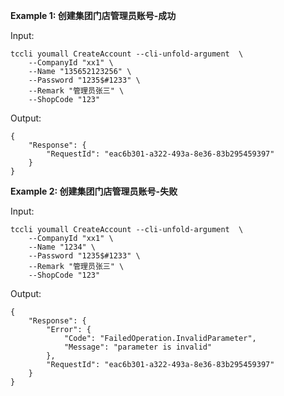 **Example 1: 创建集团门店管理员账号-成功**



Input: 

```
tccli youmall CreateAccount --cli-unfold-argument  \
    --CompanyId "xx1" \
    --Name "135652123256" \
    --Password "1235$#1233" \
    --Remark "管理员张三" \
    --ShopCode "123"
```

Output: 
```
{
    "Response": {
        "RequestId": "eac6b301-a322-493a-8e36-83b295459397"
    }
}
```

**Example 2: 创建集团门店管理员账号-失败**



Input: 

```
tccli youmall CreateAccount --cli-unfold-argument  \
    --CompanyId "xx1" \
    --Name "1234" \
    --Password "1235$#1233" \
    --Remark "管理员张三" \
    --ShopCode "123"
```

Output: 
```
{
    "Response": {
        "Error": {
            "Code": "FailedOperation.InvalidParameter",
            "Message": "parameter is invalid"
        },
        "RequestId": "eac6b301-a322-493a-8e36-83b295459397"
    }
}
```

